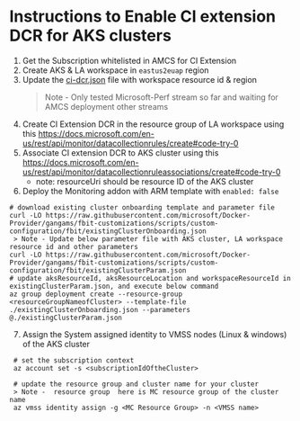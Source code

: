 # Instructions to Enable CI extension DCR for AKS clusters

1. Get the Subscription whitelisted in AMCS for CI Extension
2. Create AKS & LA workspace in `eastus2euap` region 
3. Update the [ci-dcr.json](https://raw.githubusercontent.com/microsoft/Docker-Provider/gangams/enable-aad-auth-linux/scripts/dcr-onboarding/ci-dcr.json) file with workspace resource id & region 
   > Note - Only tested Microsoft-Perf stream so far and waiting for AMCS deployment other streams
4. Create CI Extension DCR in the resource group of LA workspace using this https://docs.microsoft.com/en-us/rest/api/monitor/datacollectionrules/create#code-try-0
5. Associate CI extension DCR to AKS cluster using this https://docs.microsoft.com/en-us/rest/api/monitor/datacollectionruleassociations/create#code-try-0
   - note: resourceUri should be resource ID of the AKS cluster 
6. Deploy the Monitoring addon with ARM template with `enabled: false`

```
# download existing cluster onboarding template and parameter file
curl -LO https://raw.githubusercontent.com/microsoft/Docker-Provider/gangams/fbit-customizations/scripts/custom-configuration/fbit/existingClusterOnboarding.json
 > Note - Update below parameter file with AKS cluster, LA workspace resource id and other parameters
curl -LO https://raw.githubusercontent.com/microsoft/Docker-Provider/gangams/fbit-customizations/scripts/custom-configuration/fbit/existingClusterParam.json
# update aksResourceId, aksResourceLocation and workspaceResourceId in existingClusterParam.json, and execute below command
az group deployment create --resource-group <resourceGroupNameofCluster> --template-file ./existingClusterOnboarding.json --parameters @./existingClusterParam.json
```

7. Assign the System assigned identity to VMSS nodes (Linux & windows) of the AKS cluster

```
 # set the subscription context
 az account set -s <subscriptionIdOftheCluster>

 # update the resource group and cluster name for your cluster
 > Note -  resource group  here is MC resource group of the cluster name
 az vmss identity assign -g <MC Resource Group> -n <VMSS name>
```



